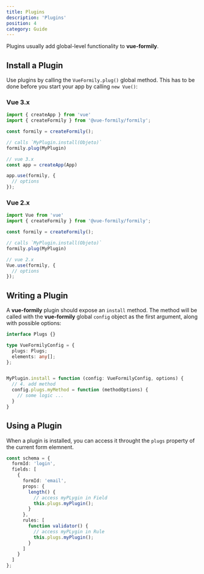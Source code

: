 ```yaml
---
title: Plugins
description: 'Plugins'
position: 4
category: Guide
---
```


Plugins usually add global-level functionality to **vue-formily**.

## Install a Plugin
Use plugins by calling the `VueFormily.plug()` global method. This has to be done before you start your app by calling `new Vue()`:

### Vue 3.x
```typescript
import { createApp } from 'vue'
import { createFormily } from '@vue-formily/formily';

const formily = createFormily();

// calls `MyPlugin.install(Objeto)`
formily.plug(MyPlugin)

// vue 3.x
const app = createApp(App)

app.use(formily, {
  // options
});
```

### Vue 2.x
```typescript
import Vue from 'vue'
import { createFormily } from '@vue-formily/formily';

const formily = createFormily();

// calls `MyPlugin.install(Objeto)`
formily.plug(MyPlugin)

// vue 2.x
Vue.use(formily, {
  // options
});
```

## Writing a Plugin
A **vue-formily** plugin should expose an `install` method. The method will be called with the **vue-formily** global `config` object as the first argument, along with possible options:

```typescript
interface Plugs {}

type VueFormilyConfig = {
  plugs: Plugs;
  elements: any[];
};


MyPlugin.install = function (config: VueFormilyConfig, options) {
  // 4. add method
  config.plugs.myMethod = function (methodOptions) {
    // some logic ...
  }
}
```

## Using a Plugin
When a plugin is installed, you can access it throught the `plugs` property of the current form elemnent.

```typescript
const schema = {
  formId: 'login',
  fields: [
    {
      formId: 'email',
      props: {
        length() {
          // access myPLygin in Field
          this.plugs.myPlugin();
        }
      },
      rules: [
        function validator() {
          // access myPLygin in Rule
          this.plugs.myPlugin();
        }
      ]
    }
  ]
};
```
